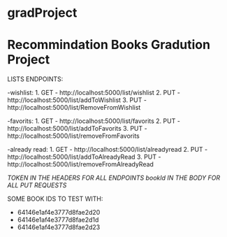 # gradProject
# Recommindation Books Gradution Project


LISTS ENDPOINTS:

  -wishlist:
    1. GET - http://localhost:5000/list/wishlist
    2. PUT - http://localhost:5000/list/addToWishlist
    3. PUT - http://localhost:5000/list/RemoveFromWishlist

  -favorits:
    1. GET - http://localhost:5000/list/favorits
    2. PUT - http://localhost:5000/list/addToFavorits
    3. PUT - http://localhost:5000/list/removeFromFavorits

  -already read:
    1. GET - http://localhost:5000/list/alreadyread
    2. PUT - http://localhost:5000/list/addToAlreadyRead
    3. PUT - http://localhost:5000/list/removeFromAlreadyRead


*TOKEN IN THE HEADERS FOR ALL ENDPOINTS*
*bookId IN THE BODY FOR ALL PUT REQUESTS*


SOME BOOK IDS TO TEST WITH:
  - 64146e1af4e3777d8fae2d20
  - 64146e1af4e3777d8fae2d1d
  - 64146e1af4e3777d8fae2d23
